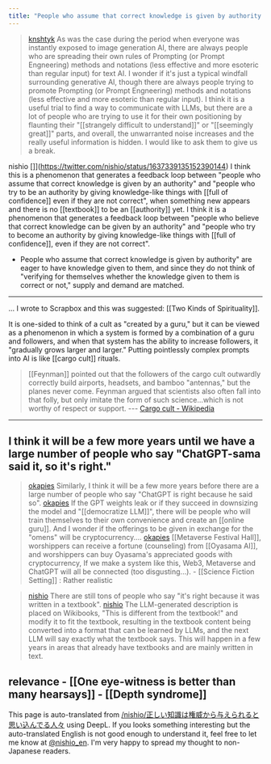 ```yaml
---
title: "People who assume that correct knowledge is given by authority."
---
```


> [knshtyk](https://twitter.com/knshtyk/status/1637302053914673152) As was the case during the period when everyone was instantly exposed to image generation AI, there are always people who are spreading their own rules of Prompting (or Prompt Engneering) methods and notations (less effective and more esoteric than regular input) for text AI. I wonder if it's just a typical windfall surrounding generative AI, though there are always people trying to promote Prompting (or Prompt Engneering) methods and notations (less effective and more esoteric than regular input).
>  I think it is a useful trial to find a way to communicate with LLMs, but there are a lot of people who are trying to use it for their own positioning by flaunting their "[[strangely difficult to understand]]" or "[[seemingly great]]" parts, and overall, the unwarranted noise increases and the really useful information is hidden. I would like to ask them to give us a break.

nishio []](https://twitter.com/nishio/status/1637339135152390144) I think this is a phenomenon that generates a feedback loop between "people who assume that correct knowledge is given by an authority" and "people who try to be an authority by giving knowledge-like things with [[full of confidence]] even if they are not correct", when something new appears and there is no [[textbook]] to be an [[authority]] yet. I think it is a phenomenon that generates a feedback loop between "people who believe that correct knowledge can be given by an authority" and "people who try to become an authority by giving knowledge-like things with [[full of confidence]], even if they are not correct".
- People who assume that correct knowledge is given by authority" are eager to have knowledge given to them, and since they do not think of "verifying for themselves whether the knowledge given to them is correct or not," supply and demand are matched.

-----
... I wrote to Scrapbox and this was suggested: [[Two Kinds of Spirituality]].

It is one-sided to think of a cult as "created by a guru," but it can be viewed as a phenomenon in which a system is formed by a combination of a guru and followers, and when that system has the ability to increase followers, it "gradually grows larger and larger." Putting pointlessly complex prompts into AI is like [[cargo cult]] rituals.

>  [[Feynman]] pointed out that the followers of the cargo cult outwardly correctly build airports, headsets, and bamboo "antennas," but the planes never come. Feynman argued that scientists also often fall into that folly, but only imitate the form of such science...which is not worthy of respect or support. --- [Cargo cult - Wikipedia](https://ja.wikipedia.org/wiki/%E3%82%AB%E3%83%BC%E3%82%B4%E3%83%BB%E3%82%AB%E3%83%AB%E3%83%88)

-----
## I think it will be a few more years until we have a large number of people who say "ChatGPT-sama said it, so it's right."

> [okapies](https://twitter.com/okapies/status/1637643975648772096) Similarly, I think it will be a few more years before there are a large number of people who say "ChatGPT is right because he said so".
> [okapies](https://twitter.com/okapies/status/1637659861751324672) If the GPT weights leak or if they succeed in downsizing the model and "[[democratize LLM]]", there will be people who will train themselves to their own convenience and create an [[online guru]]. And I wonder if the offerings to be given in exchange for the "omens" will be cryptocurrency....
> [okapies](https://twitter.com/okapies/status/1637661638097764353) [[Metaverse Festival Hall]], worshippers can receive a fortune (counseling) from [[Oyasama AI]], and worshippers can buy Oyasama's appreciated goods with cryptocurrency, If we make a system like this, Web3, Metaverse and ChatGPT will all be connected (too disgusting...).
    - [[Science Fiction Setting]] : Rather realistic

> [nishio](https://twitter.com/nishio/status/1637654028430741505) There are still tons of people who say "it's right because it was written in a textbook".
> [nishio](https://twitter.com/nishio/status/1637655209152495616) The LLM-generated description is placed on Wikibooks, "This is different from the textbook!" and modify it to fit the textbook, resulting in the textbook content being converted into a format that can be learned by LLMs, and the next LLM will say exactly what the textbook says. This will happen in a few years in areas that already have textbooks and are mainly written in text.


relevance
    - [[One eye-witness is better than many hearsays]]
    - [[Depth syndrome]]
---
This page is auto-translated from [/nishio/正しい知識は権威から与えられると思い込んでる人々](https://scrapbox.io/nishio/正しい知識は権威から与えられると思い込んでる人々) using DeepL. If you looks something interesting but the auto-translated English is not good enough to understand it, feel free to let me know at [@nishio_en](https://twitter.com/nishio_en). I'm very happy to spread my thought to non-Japanese readers.